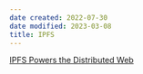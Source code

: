 ```yaml
---
date created: 2022-07-30
date modified: 2023-03-08
title: IPFS
---
```


[IPFS Powers the Distributed Web](https://ipfs.io/)
